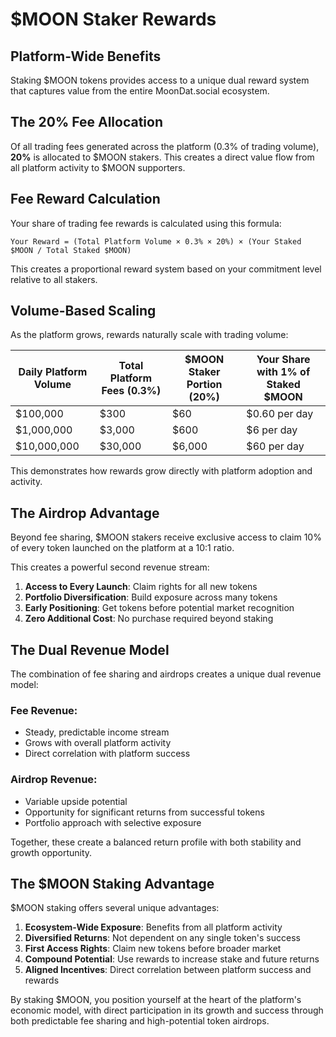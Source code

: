 # $MOON Staker Rewards

## Platform-Wide Benefits

Staking $MOON tokens provides access to a unique dual reward system that captures value from the entire MoonDat.social ecosystem.

## The 20% Fee Allocation

Of all trading fees generated across the platform (0.3% of trading volume), **20%** is allocated to $MOON stakers. This creates a direct value flow from all platform activity to $MOON supporters.

## Fee Reward Calculation

Your share of trading fee rewards is calculated using this formula:

```
Your Reward = (Total Platform Volume × 0.3% × 20%) × (Your Staked $MOON / Total Staked $MOON)
```

This creates a proportional reward system based on your commitment level relative to all stakers.

## Volume-Based Scaling

As the platform grows, rewards naturally scale with trading volume:

| Daily Platform Volume | Total Platform Fees (0.3%) | $MOON Staker Portion (20%) | Your Share with 1% of Staked $MOON |
|-----------------------|----------------------------|----------------------------|-----------------------------------|
| $100,000 | $300 | $60 | $0.60 per day |
| $1,000,000 | $3,000 | $600 | $6 per day |
| $10,000,000 | $30,000 | $6,000 | $60 per day |

This demonstrates how rewards grow directly with platform adoption and activity.

## The Airdrop Advantage

Beyond fee sharing, $MOON stakers receive exclusive access to claim 10% of every token launched on the platform at a 10:1 ratio.

This creates a powerful second revenue stream:

1. **Access to Every Launch**: Claim rights for all new tokens
2. **Portfolio Diversification**: Build exposure across many tokens
3. **Early Positioning**: Get tokens before potential market recognition
4. **Zero Additional Cost**: No purchase required beyond staking

## The Dual Revenue Model

The combination of fee sharing and airdrops creates a unique dual revenue model:

### Fee Revenue:
- Steady, predictable income stream
- Grows with overall platform activity
- Direct correlation with platform success

### Airdrop Revenue:
- Variable upside potential
- Opportunity for significant returns from successful tokens
- Portfolio approach with selective exposure

Together, these create a balanced return profile with both stability and growth opportunity.

## The $MOON Staking Advantage

$MOON staking offers several unique advantages:

1. **Ecosystem-Wide Exposure**: Benefits from all platform activity
2. **Diversified Returns**: Not dependent on any single token's success
3. **First Access Rights**: Claim new tokens before broader market
4. **Compound Potential**: Use rewards to increase stake and future returns
5. **Aligned Incentives**: Direct correlation between platform success and rewards

By staking $MOON, you position yourself at the heart of the platform's economic model, with direct participation in its growth and success through both predictable fee sharing and high-potential token airdrops.